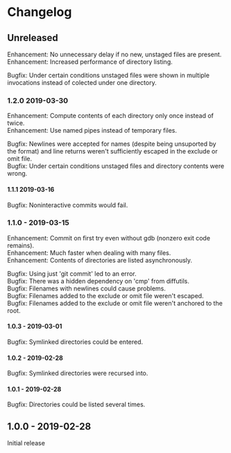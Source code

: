 # Changelog
## Unreleased
Enhancement: No unnecessary delay if no new, unstaged files are present.  
Enhancement: Increased performance of directory listing.

Bugfix: Under certain conditions unstaged files were shown in multiple invocations instead of colected under one directory.

### 1.2.0 2019-03-30
Enhancement: Compute contents of each directory only once instead of twice.  
Enhancement: Use named pipes instead of temporary files.

Bugfix: Newlines were accepted for names (despite being unsuported by the format) and line returns weren't sufficiently escaped in the exclude or omit file.  
Bugfix: Under certain conditions unstaged files and directory contents were wrong.

#### 1.1.1 2019-03-16
Bugfix: Noninteractive commits would fail.

### 1.1.0 - 2019-03-15
Enhancement: Commit on first try even without gdb (nonzero exit code remains).  
Enhancement: Much faster when dealing with many files.  
Enhancement: Contents of directories are listed asynchronously.

Bugfix: Using just 'git commit' led to an error.  
Bugfix: There was a hidden dependency on 'cmp' from diffutils.  
Bugfix: Filenames with newlines could cause problems.  
Bugfix: Filenames added to the exclude or omit file weren't escaped.  
Bugfix: Filenames added to the exclude or omit file weren't anchored to the root.

#### 1.0.3 - 2019-03-01
Bugfix: Symlinked directories could be entered.

#### 1.0.2 - 2019-02-28
Bugfix: Symlinked directories were recursed into.

#### 1.0.1 - 2019-02-28
Bugfix: Directories could be listed several times.

## 1.0.0 - 2019-02-28
Initial release
